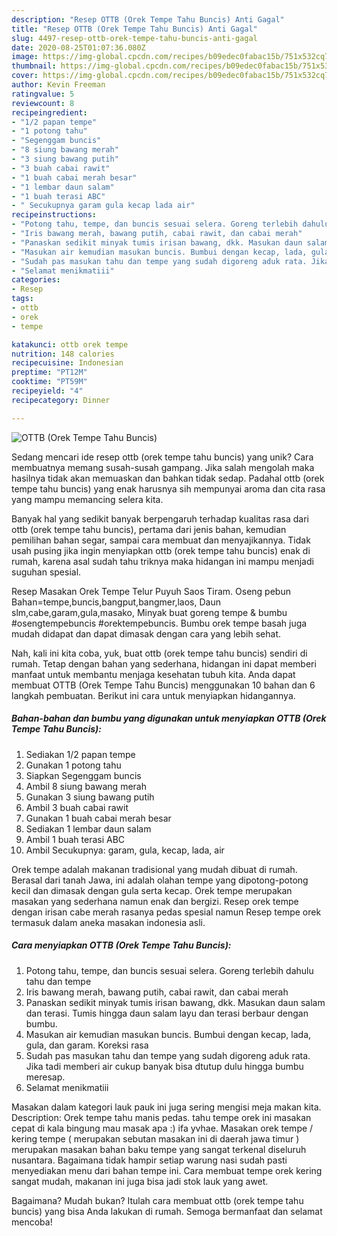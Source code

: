 ```yaml
---
description: "Resep OTTB (Orek Tempe Tahu Buncis) Anti Gagal"
title: "Resep OTTB (Orek Tempe Tahu Buncis) Anti Gagal"
slug: 4497-resep-ottb-orek-tempe-tahu-buncis-anti-gagal
date: 2020-08-25T01:07:36.080Z
image: https://img-global.cpcdn.com/recipes/b09edec0fabac15b/751x532cq70/ottb-orek-tempe-tahu-buncis-foto-resep-utama.jpg
thumbnail: https://img-global.cpcdn.com/recipes/b09edec0fabac15b/751x532cq70/ottb-orek-tempe-tahu-buncis-foto-resep-utama.jpg
cover: https://img-global.cpcdn.com/recipes/b09edec0fabac15b/751x532cq70/ottb-orek-tempe-tahu-buncis-foto-resep-utama.jpg
author: Kevin Freeman
ratingvalue: 5
reviewcount: 8
recipeingredient:
- "1/2 papan tempe"
- "1 potong tahu"
- "Segenggam buncis"
- "8 siung bawang merah"
- "3 siung bawang putih"
- "3 buah cabai rawit"
- "1 buah cabai merah besar"
- "1 lembar daun salam"
- "1 buah terasi ABC"
- " Secukupnya garam gula kecap lada air"
recipeinstructions:
- "Potong tahu, tempe, dan buncis sesuai selera. Goreng terlebih dahulu tahu dan tempe"
- "Iris bawang merah, bawang putih, cabai rawit, dan cabai merah"
- "Panaskan sedikit minyak tumis irisan bawang, dkk. Masukan daun salam dan terasi. Tumis hingga daun salam layu dan terasi berbaur dengan bumbu."
- "Masukan air kemudian masukan buncis. Bumbui dengan kecap, lada, gula, dan garam. Koreksi rasa"
- "Sudah pas masukan tahu dan tempe yang sudah digoreng aduk rata. Jika tadi memberi air cukup banyak bisa dtutup dulu hingga bumbu meresap."
- "Selamat menikmatiii"
categories:
- Resep
tags:
- ottb
- orek
- tempe

katakunci: ottb orek tempe 
nutrition: 148 calories
recipecuisine: Indonesian
preptime: "PT12M"
cooktime: "PT59M"
recipeyield: "4"
recipecategory: Dinner

---
```



![OTTB (Orek Tempe Tahu Buncis)](https://img-global.cpcdn.com/recipes/b09edec0fabac15b/751x532cq70/ottb-orek-tempe-tahu-buncis-foto-resep-utama.jpg)

Sedang mencari ide resep ottb (orek tempe tahu buncis) yang unik? Cara membuatnya memang susah-susah gampang. Jika salah mengolah maka hasilnya tidak akan memuaskan dan bahkan tidak sedap. Padahal ottb (orek tempe tahu buncis) yang enak harusnya sih mempunyai aroma dan cita rasa yang mampu memancing selera kita.

Banyak hal yang sedikit banyak berpengaruh terhadap kualitas rasa dari ottb (orek tempe tahu buncis), pertama dari jenis bahan, kemudian pemilihan bahan segar, sampai cara membuat dan menyajikannya. Tidak usah pusing jika ingin menyiapkan ottb (orek tempe tahu buncis) enak di rumah, karena asal sudah tahu triknya maka hidangan ini mampu menjadi suguhan spesial.

Resep Masakan Orek Tempe Telur Puyuh Saos Tiram. Oseng pebun Bahan=tempe,buncis,bangput,bangmer,laos, Daun slm,cabe,garam,gula,masako, Minyak buat goreng tempe &amp; bumbu #osengtempebuncis #orektempebuncis. Bumbu orek tempe basah juga mudah didapat dan dapat dimasak dengan cara yang lebih sehat.


Nah, kali ini kita coba, yuk, buat ottb (orek tempe tahu buncis) sendiri di rumah. Tetap dengan bahan yang sederhana, hidangan ini dapat memberi manfaat untuk membantu menjaga kesehatan tubuh kita. Anda dapat membuat OTTB (Orek Tempe Tahu Buncis) menggunakan 10 bahan dan 6 langkah pembuatan. Berikut ini cara untuk menyiapkan hidangannya.

<!--inarticleads1-->

##### Bahan-bahan dan bumbu yang digunakan untuk menyiapkan OTTB (Orek Tempe Tahu Buncis):

1. Sediakan 1/2 papan tempe
1. Gunakan 1 potong tahu
1. Siapkan Segenggam buncis
1. Ambil 8 siung bawang merah
1. Gunakan 3 siung bawang putih
1. Ambil 3 buah cabai rawit
1. Gunakan 1 buah cabai merah besar
1. Sediakan 1 lembar daun salam
1. Ambil 1 buah terasi ABC
1. Ambil  Secukupnya: garam, gula, kecap, lada, air


Orek tempe adalah makanan tradisional yang mudah dibuat di rumah. Berasal dari tanah Jawa, ini adalah olahan tempe yang dipotong-potong kecil dan dimasak dengan gula serta kecap. Orek tempe merupakan masakan yang sederhana namun enak dan bergizi. Resep orek tempe dengan irisan cabe merah rasanya pedas spesial namun Resep tempe orek termasuk dalam aneka masakan indonesia asli. 

<!--inarticleads2-->

##### Cara menyiapkan OTTB (Orek Tempe Tahu Buncis):

1. Potong tahu, tempe, dan buncis sesuai selera. Goreng terlebih dahulu tahu dan tempe
1. Iris bawang merah, bawang putih, cabai rawit, dan cabai merah
1. Panaskan sedikit minyak tumis irisan bawang, dkk. Masukan daun salam dan terasi. Tumis hingga daun salam layu dan terasi berbaur dengan bumbu.
1. Masukan air kemudian masukan buncis. Bumbui dengan kecap, lada, gula, dan garam. Koreksi rasa
1. Sudah pas masukan tahu dan tempe yang sudah digoreng aduk rata. Jika tadi memberi air cukup banyak bisa dtutup dulu hingga bumbu meresap.
1. Selamat menikmatiii


Masakan dalam kategori lauk pauk ini juga sering mengisi meja makan kita. Description: Orek tempe tahu manis pedas. tahu tempe orek ini masakan cepat di kala bingung mau masak apa :) ifa yvhae. Masakan orek tempe / kering tempe ( merupakan sebutan masakan ini di daerah jawa timur ) merupakan masakan bahan baku tempe yang sangat terkenal diseluruh nusantara. Bagaimana tidak hampir setiap warung nasi sudah pasti menyediakan menu dari bahan tempe ini. Cara membuat tempe orek kering sangat mudah, makanan ini juga bisa jadi stok lauk yang awet. 

Bagaimana? Mudah bukan? Itulah cara membuat ottb (orek tempe tahu buncis) yang bisa Anda lakukan di rumah. Semoga bermanfaat dan selamat mencoba!
